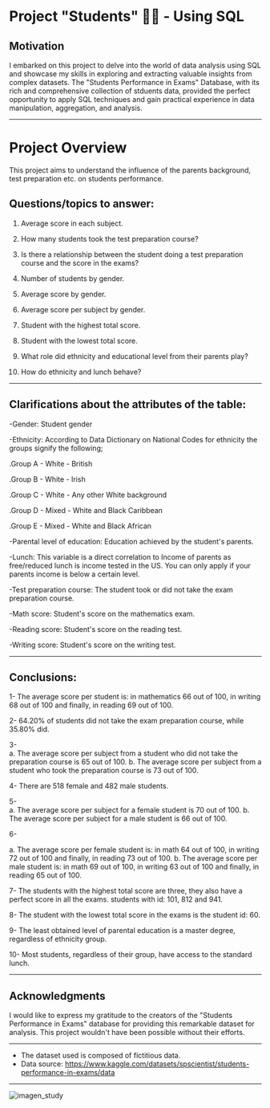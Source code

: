 # Project "Students" 👨‍🎓 - Using SQL

## Motivation

I embarked on this project to delve into the world of data analysis using SQL and showcase my skills in exploring and extracting valuable insights from complex datasets. The "Students Performance in Exams" Database, with its rich and comprehensive collection of stduents data, provided the perfect opportunity to apply SQL techniques and gain practical experience in data manipulation, aggregation, and analysis.

--------------------------------------------------------------------------------------------------

# Project Overview

This project aims to understand the influence of the parents background, test preparation etc. on students performance.


## Questions/topics to answer:

1.	Average score in each subject. 

2.	How many students took the test preparation course? 

3.	Is there a relationship between the student doing a test preparation course and the score in the exams?

4.	Number of students by gender.

5.	Average score by gender.

6.	Average score per subject by gender. 

7.	Student with the highest total score.

8.	Student with the lowest total score.

9.	What role did ethnicity and educational level from their parents play?

10.	How do ethnicity and lunch behave?

--------------------------------------------------------------------------------------------------

## Clarifications about the attributes of the table:

-Gender: Student gender

-Ethnicity: According to Data Dictionary on National Codes for ethnicity the groups signify the following;

.Group A - White - British

.Group B - White - Irish

.Group C - White - Any other White background

.Group D - Mixed - White and Black Caribbean

.Group E - Mixed - White and Black African

-Parental level of education: Education achieved by the student's parents.

-Lunch: This variable is a direct correlation to Income of parents as free/reduced lunch is income tested in the US. You can only apply if your parents income is below a certain level.

-Test preparation course: The student took or did not take the exam preparation course.

-Math score: Student's score on the mathematics exam.

-Reading score: Student's score on the reading test.

-Writing score: Student's score on the writing test.

--------------------------------------------------------------------------------------------------

## Conclusions:

1- The average score per student is: in mathematics 66 out of 100, in writing 68 out of 100 and finally, in reading 69 out of 100.

2- 64.20% of students did not take the exam preparation course, while 35.80% did.

3-	
a. The average score per subject from a student who did not take the preparation course is 65 out of 100.
b.	The average score per subject from a student who took the preparation course is 73 out of 100.

4- There are 518 female and 482 male students.

5-	
a.	The average score per subject for a female student is 70 out of 100.
b.	The average score per subject for a male student is 66 out of 100.

6-
	
a.	The average score per female student is: in math 64 out of 100, in writing 72 out of 100 and finally, in reading 73 out of 100.
b.	The average score per male student is: in math 69 out of 100, in writing 63 out of 100 and finally, in reading 65 out of 100.

7- The students with the highest total score are three, they also have a perfect score in all the exams. students with id: 101, 812 and 941.

8- The student with the lowest total score in the exams is the student id: 60.

9- The least obtained level of parental education is a master degree, regardless of ethnicity group.

10-	Most students, regardless of their group, have access to the standard lunch.

--------------------------------------------------------------------------------------------------

## Acknowledgments

I would like to express my gratitude to the creators of the "Students Performance in Exams" database for providing this remarkable dataset for analysis. This project wouldn't have been possible without their efforts.

--------------------------------------------------------------------------------------------------

* The dataset used is composed of fictitious data.
* Data source: https://www.kaggle.com/datasets/spscientist/students-performance-in-exams/data 

--------------------------------------------------------------------------------------------------

![imagen_study](https://github.com/ignacio-caprara/Project_performance_students/assets/169360596/4edff078-8686-4876-b883-8a9fe29f374f)
